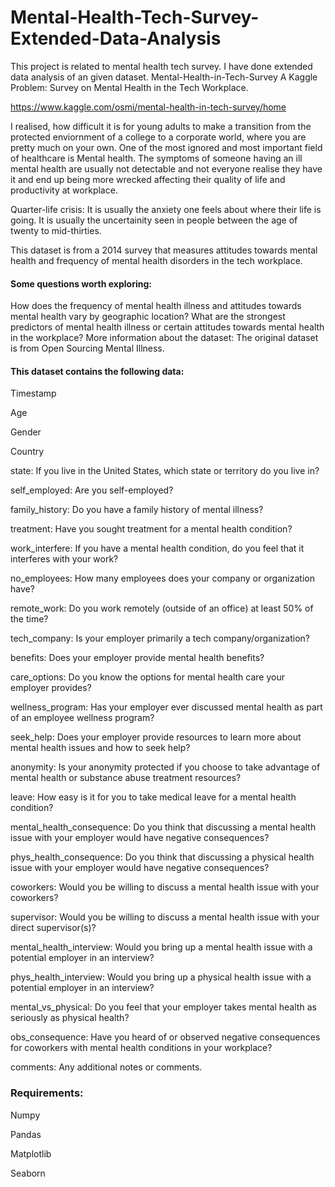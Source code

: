 # Mental-Health-Tech-Survey-Extended-Data-Analysis
This project is related to mental health tech survey. I have done extended data analysis of an given dataset.
Mental-Health-in-Tech-Survey
A Kaggle Problem: Survey on Mental Health in the Tech Workplace.

https://www.kaggle.com/osmi/mental-health-in-tech-survey/home

I realised, how difficult it is for young adults to make a transition from the protected enviornment of a college to a corporate world, where you are pretty much on your own. One of the most ignored and most important field of healthcare is Mental health. The symptoms of someone having an ill mental health are usually not detectable and not everyone realise they have it and end up being more wrecked affecting their quality of life and productivity at workplace.

Quarter-life crisis: It is usually the anxiety one feels about where their life is going. It is usually the uncertainity seen in people between the age of twenty to mid-thirties.

This dataset is from a 2014 survey that measures attitudes towards mental health and frequency of mental health disorders in the tech workplace.

#### Some questions worth exploring:

How does the frequency of mental health illness and attitudes towards mental health vary by geographic location?
What are the strongest predictors of mental health illness or certain attitudes towards mental health in the workplace?
More information about the dataset: The original dataset is from Open Sourcing Mental Illness.

#### This dataset contains the following data:

Timestamp

Age

Gender

Country

state: If you live in the United States, which state or territory do you live in?

self_employed: Are you self-employed?

family_history: Do you have a family history of mental illness?

treatment: Have you sought treatment for a mental health condition?

work_interfere: If you have a mental health condition, do you feel that it interferes with your work?

no_employees: How many employees does your company or organization have?

remote_work: Do you work remotely (outside of an office) at least 50% of the time?

tech_company: Is your employer primarily a tech company/organization?

benefits: Does your employer provide mental health benefits?

care_options: Do you know the options for mental health care your employer provides?

wellness_program: Has your employer ever discussed mental health as part of an employee wellness program?

seek_help: Does your employer provide resources to learn more about mental health issues and how to seek help?

anonymity: Is your anonymity protected if you choose to take advantage of mental health or substance abuse treatment resources?

leave: How easy is it for you to take medical leave for a mental health condition?

mental_health_consequence: Do you think that discussing a mental health issue with your employer would have negative consequences?

phys_health_consequence: Do you think that discussing a physical health issue with your employer would have negative consequences?

coworkers: Would you be willing to discuss a mental health issue with your coworkers?

supervisor: Would you be willing to discuss a mental health issue with your direct supervisor(s)?

mental_health_interview: Would you bring up a mental health issue with a potential employer in an interview?

phys_health_interview: Would you bring up a physical health issue with a potential employer in an interview?

mental_vs_physical: Do you feel that your employer takes mental health as seriously as physical health?

obs_consequence: Have you heard of or observed negative consequences for coworkers with mental health conditions in your workplace?

comments: Any additional notes or comments.




### Requirements:
Numpy

Pandas

Matplotlib

Seaborn
